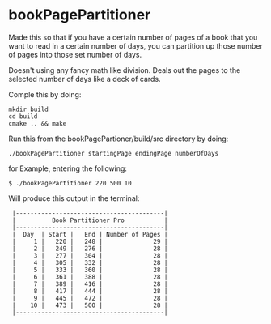 # bookPagePartitioner

Made this so that if you have a certain number of pages of a book that you want to read in a certain number of days,
you can partition up those number of pages into those set number of days.

Doesn't using any fancy math like division. Deals out the pages to the selected number of days like a deck of cards.

Comple this by doing:

```
mkdir build
cd build
cmake .. && make
```

Run this from the bookPagePartioner/build/src directory by doing:

```
./bookPagePartitioner startingPage endingPage numberOfDays
```

for Example, entering the following:

```
$ ./bookPagePartitioner 220 500 10
```
Will produce this output in the terminal:

```
 |-----------------------------------------|
 |          Book Partitioner Pro           |
 |-----------------------------------------|
 |  Day  | Start |   End | Number of Pages |
 |     1 |   220 |   248 |              29 | 
 |     2 |   249 |   276 |              28 | 
 |     3 |   277 |   304 |              28 | 
 |     4 |   305 |   332 |              28 | 
 |     5 |   333 |   360 |              28 | 
 |     6 |   361 |   388 |              28 | 
 |     7 |   389 |   416 |              28 | 
 |     8 |   417 |   444 |              28 | 
 |     9 |   445 |   472 |              28 | 
 |    10 |   473 |   500 |              28 | 
 |-----------------------------------------|
```
